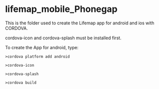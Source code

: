 # lifemap_mobile_Phonegap

This is the folder used to create the Lifemap app for android and ios with CORDOVA. 

cordova-icon and cordova-splash must be installed first.

To create the App for android, type:

`>cordova platform add android`

`>cordova-icon`

`>cordova-splash`

`>cordova build`


